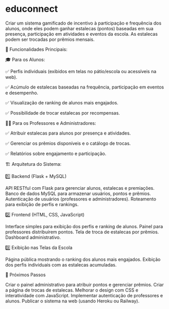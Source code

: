 # educonnect
Criar um sistema gamificado de incentivo à participação e frequência dos alunos, onde eles podem ganhar estalecas (pontos) baseadas em sua presença, participação em atividades e eventos da escola. As estalecas podem ser trocadas por prêmios mensais.


📌 Funcionalidades Principais:


🎓 Para os Alunos:


✅ Perfis individuais (exibidos em telas no pátio/escola ou acessíveis na web).

✅ Acúmulo de estalecas baseadas na frequência, participação em eventos e desempenho.

✅ Visualização de ranking de alunos mais engajados.

✅ Possibilidade de trocar estalecas por recompensas.


👩‍🏫 Para os Professores e Administradores:


✅ Atribuir estalecas para alunos por presença e atividades.

✅ Gerenciar os prêmios disponíveis e o catálogo de trocas.

✅ Relatórios sobre engajamento e participação.


🏗 Arquitetura do Sistema:


1️⃣ Backend (Flask + MySQL)

API RESTful com Flask para gerenciar alunos, estalecas e premiações.
Banco de dados MySQL para armazenar usuários, pontos e prêmios.
Autenticação de usuários (professores e administradores).
Roteamento para exibição de perfis e rankings.

2️⃣ Frontend (HTML, CSS, JavaScript)

Interface simples para exibição dos perfis e ranking de alunos.
Painel para professores distribuírem pontos.
Tela de troca de estalecas por prêmios.
Dashboard administrativo.

3️⃣ Exibição nas Telas da Escola

Página pública mostrando o ranking dos alunos mais engajados.
Exibição dos perfis individuais com as estalecas acumuladas.

🚀 Próximos Passos

Criar o painel administrativo para atribuir pontos e gerenciar prêmios.
Criar a página de trocas de estalecas.
Melhorar o design com CSS e interatividade com JavaScript.
Implementar autenticação de professores e alunos.
Publicar o sistema na web (usando Heroku ou Railway).
